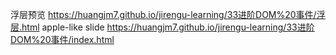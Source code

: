 浮层预览 https://huangjm7.github.io/jirengu-learning/33进阶DOM%20事件/浮层.html
apple-like slide  https://huangjm7.github.io/jirengu-learning/33进阶DOM%20事件/index.html
